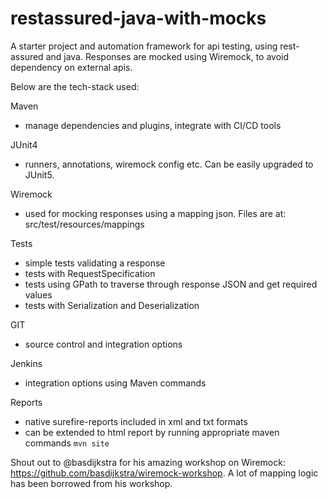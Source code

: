 # restassured-java-with-mocks

A starter project and automation framework for api testing, using rest-assured and java. Responses are mocked using Wiremock, to avoid dependency on external apis.

Below are the tech-stack used:

Maven
- manage dependencies and plugins, integrate with CI/CD tools

JUnit4
- runners, annotations, wiremock config etc. Can be easily upgraded to JUnit5.

Wiremock
- used for mocking responses using a mapping json. Files are at: src/test/resources/mappings

Tests
- simple tests validating a response
- tests with RequestSpecification
- tests using GPath to traverse through response JSON and get required values
- tests with Serialization and Deserialization

GIT
- source control and integration options

Jenkins
- integration options using Maven commands

Reports
- native surefire-reports included in xml and txt formats
- can be extended to html report by running appropriate maven commands `mvn site`

Shout out to @basdijkstra for his amazing workshop on Wiremock: https://github.com/basdijkstra/wiremock-workshop. A lot of mapping logic has been borrowed from his workshop.
